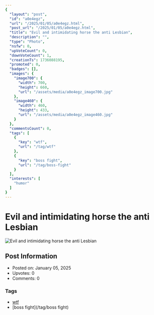 ```yaml
---
{
  "layout": "post",
  "id": "a0e4egz",
  "url": "/2025/01/05/a0e4egz.html",
  "post_url": "/2025/01/05/a0e4egz.html",
  "title": "Evil and intimidating horse the anti Lesbian",
  "description": "",
  "type": "Photo",
  "nsfw": 0,
  "upVoteCount": 0,
  "downVoteCount": 1,
  "creationTs": 1736088195,
  "promoted": 0,
  "badges": [],
  "images": {
    "image700": {
      "width": 700,
      "height": 660,
      "url": "/assets/media/a0e4egz_image700.jpg"
    },
    "image460": {
      "width": 460,
      "height": 433,
      "url": "/assets/media/a0e4egz_image460.jpg"
    }
  },
  "commentsCount": 0,
  "tags": [
    {
      "key": "wtf",
      "url": "/tag/wtf"
    },
    {
      "key": "boss fight",
      "url": "/tag/boss-fight"
    }
  ],
  "interests": [
    "humor"
  ]
}
---
```


# Evil and intimidating horse the anti Lesbian

![Evil and intimidating horse the anti Lesbian](/assets/media/a0e4egz_image700.jpg)

## Post Information

- Posted on: January 05, 2025
- Upvotes: 0
- Comments: 0

### Tags

- [wtf](/tag/wtf)
- [boss fight](/tag/boss fight)
